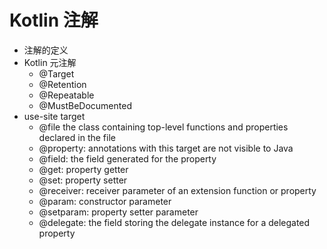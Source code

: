 


# Kotlin 注解

- 注解的定义
- Kotlin 元注解
  - @Target
  - @Retention
  - @Repeatable
  - @MustBeDocumented
- use-site target
  - @file       the class containing top-level functions and properties declared in the file
  - @property:  annotations with this target are not visible to Java
  - @field:     the field generated for the property
  - @get:       property getter
  - @set:       property setter
  - @receiver:  receiver parameter of an extension function or property
  - @param:     constructor parameter
  - @setparam:  property setter parameter
  - @delegate:  the field storing the delegate instance for a delegated property